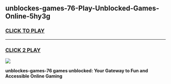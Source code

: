 
## unblockes-games-76-Play-Unblocked-Games-Online-5hy3g
<h3>
<a href="https://premium76.site?title=unblockes-games-76&ref=25A">CLICK TO PLAY</a></h3>
<hr>

<h3>
<a href="https://premium76.site?title=unblockes-games-76&ref=25A">CLICK 2 PLAY</a>
  
</h3>

<a href="https://premium76.site?title=unblockes-games-76&ref=25A"><img src="https://clearcache.store/games.png"></a>


**unblockes-games-76 games unblocked: Your Gateway to Fun and Accessible Online Gaming**
